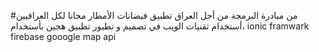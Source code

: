 #من مبادرة البرمجة من أجل العراق تطبيق فيضانات الأمطار مجانا لكل العراقيين ،أستخدام تقنيات الويب في تصميم و تطيور تطبيق هجين بأستخدام
ionic framwark
firebase
gooogle map api 

